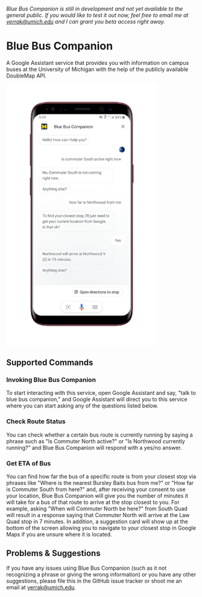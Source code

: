 *Blue Bus Companion is still in development and not yet available to the general public. If you would like to test it out now, feel free to email me at yerrak@umich.edu and I can grant you beta access right away.*

# Blue Bus Companion

A Google Assistant service that provides you with information on campus buses at the University of Michigan with the help of the publicly available DoubleMap API.

<img src="https://raw.githubusercontent.com/hyerrakalva/BlueBusCompanion/master/assets/screenshot.png" width="400">

## Supported Commands

### Invoking Blue Bus Companion

To start interacting with this service, open Google Assistant and say, "talk to blue bus companion," and Google Assistant will direct you to this service where you can start asking any of the questions listed below.

### Check Route Status

You can check whether a certain bus route is currently running by saying a phrase such as "Is Commuter North active?" or "Is Northwood currently running?" and Blue Bus Companion will respond with a yes/no answer.

### Get ETA of Bus

You can find how far the bus of a specific route is from your closest stop via phrases like "Where is the nearest Bursley Baits bus from me?" or "How far is Commuter South from here?" and, after receiving your consent to use your location, Blue Bus Companion will give you the number of minutes it will take for a bus of that route to arrive at the stop closest to you. For example, asking "When will Commuter North be here?" from South Quad will result in a response saying that Commuter North will arrive at the Law Quad stop in 7 minutes. In addition, a suggestion card will show up at the bottom of the screen allowing you to navigate to your closest stop in Google Maps if you are unsure where it is located.

## Problems & Suggestions

If you have any issues using Blue Bus Companion (such as it not recognizing a phrase or giving the wrong information) or you have any other suggestions, please file this in the GitHub issue tracker or shoot me an email at yerrak@umich.edu.
